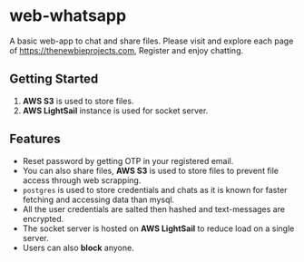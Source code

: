 # web-whatsapp
A basic web-app to chat and share files. Please visit and explore each page of https://thenewbieprojects.com, Register and enjoy chatting.

## Getting Started
1. **AWS S3** is used to store files.
2. **AWS LightSail** instance is used for socket server.

## Features
- Reset password by getting OTP in your registered email.
- You can also share files, **AWS S3** is used to store files to prevent file access through web scrapping.
- ````postgres```` is used to store credentials and chats as it is known for faster fetching and accessing data than mysql.
- All the user credentials are salted then hashed and text-messages are encrypted.
- The socket server is hosted on **AWS LightSail** to reduce load on a single server.
- Users can also **block** anyone.

